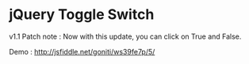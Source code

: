 <h1>jQuery Toggle Switch</h1>

v1.1 Patch note  :
Now with this update,
you can click on True and False.

Demo : http://jsfiddle.net/goniti/ws39fe7p/5/
